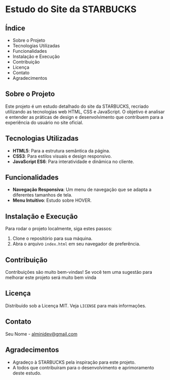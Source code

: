 # Estudo do Site da STARBUCKS

## Índice
- Sobre o Projeto
- Tecnologias Utilizadas
- Funcionalidades
- Instalação e Execução
- Contribuição
- Licença
- Contato
- Agradecimentos

## Sobre o Projeto
Este projeto é um estudo detalhado do site da STARBUCKS, recriado utilizando as tecnologias web HTML, CSS e JavaScript. O objetivo é analisar e entender as práticas de design e desenvolvimento que contribuem para a experiência do usuário no site oficial.

## Tecnologias Utilizadas
- **HTML5**: Para a estrutura semântica da página.
- **CSS3**: Para estilos visuais e design responsivo.
- **JavaScript ES6**: Para interatividade e dinâmica no cliente.

## Funcionalidades
- **Navegação Responsiva**: Um menu de navegação que se adapta a diferentes tamanhos de tela.
- **Menu Intuitivo**: Estudo sobre HOVER.

## Instalação e Execução
Para rodar o projeto localmente, siga estes passos:
1. Clone o repositório para sua máquina.
2. Abra o arquivo `index.html` em seu navegador de preferência.

## Contribuição
Contribuições são muito bem-vindas! Se você tem uma sugestão para melhorar este projeto será muito bem vinda

## Licença
Distribuído sob a Licença MIT. Veja `LICENSE` para mais informações.

## Contato
Seu Nome - alminidev@gmail.com

## Agradecimentos
- Agradeço à STARBUCKS pela inspiração para este projeto.
- A todos que contribuíram para o desenvolvimento e aprimoramento deste estudo.
